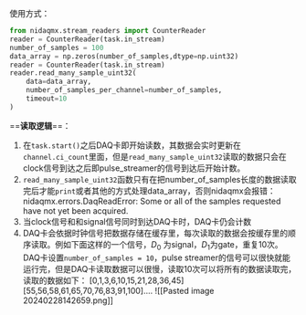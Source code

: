 使用方式：
```python
from nidaqmx.stream_readers import CounterReader
reader = CounterReader(task.in_stream)
number_of_samples = 100
data_array = np.zeros(number_of_samples,dtype=np.uint32)
reader = CounterReader(task.in_stream)
reader.read_many_sample_uint32(
    data=data_array,
    number_of_samples_per_channel=number_of_samples,
    timeout=10
)
```
==**读取逻辑**==：
1. 在`task.start()`之后DAQ卡即开始读数，其数据会实时更新在`channel.ci_count`里面，但是`read_many_sample_uint32`读取的数据只会在clock信号到达之后即pulse_streamer的信号到达后开始计数。
2. `read_many_sample_uint32`函数只有在把number_of_samples长度的数据读取完后才能`print`或者其他的方式处理data_array，否则nidaqmx会报错：nidaqmx.errors.DaqReadError: Some or all of the samples requested have not yet been acquired.
3. 当clock信号和和signal信号同时到达DAQ卡时，DAQ卡仍会计数
4. DAQ卡会依据时钟信号把数据存储在缓存里，每次读取的数据会按缓存里的顺序读取。例如下面这样的一个信号，$D_0$ 为signal，$D_1$为gate，重复10次。DAQ卡设置`number_of_samples = 10`，pulse streamer的信号可以很快就能运行完，但是DAQ卡读取数据可以很慢，读取10次可以将所有的数据读取完，读取的数据如下：
   [0,1,3,6,10,15,21,28,36,45]
   [55,56,58,61,65,70,76,83,91,100]....
![[Pasted image 20240228142659.png]]